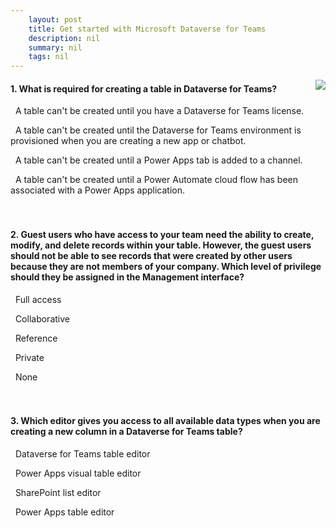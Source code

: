 ```yaml
---
    layout: post
    title: Get started with Microsoft Dataverse for Teams  
    description: nil
    summary: nil
    tags: nil
---
```



 <a target="_blank" href="https://docs.microsoft.com/en-us/learn/modules/get-started-dataverse-teams/4-check/"><i class="fas fa-external-link-alt"></i> </a>
 <img align="right" src="https://docs.microsoft.com/en-us/learn/achievements/get-started-dataverse-teams.svg">
####  1. What is required for creating a table in Dataverse for Teams?


<i class='far fa-square'></i> &nbsp;&nbsp;A table can't be created until you have a Dataverse for Teams license.

<i class='fas fa-check-square' style='color: Dodgerblue;'></i> &nbsp;&nbsp;A table can't be created until the Dataverse for Teams environment is provisioned when you are creating a new app or chatbot.

<i class='far fa-square'></i> &nbsp;&nbsp;A table can't be created until a Power Apps tab is added to a channel.

<i class='far fa-square'></i> &nbsp;&nbsp;A table can't be created until a Power Automate cloud flow has been associated with a Power Apps application.
<br />
<br />
<br />

####  2. Guest users who have access to your team need the ability to create, modify, and delete records within your table. However, the guest users should not be able to see records that were created by other users because they are not members of your company. Which level of privilege should they be assigned in the Management interface?


<i class='far fa-square'></i> &nbsp;&nbsp;Full access

<i class='far fa-square'></i> &nbsp;&nbsp;Collaborative

<i class='far fa-square'></i> &nbsp;&nbsp;Reference

<i class='fas fa-check-square' style='color: Dodgerblue;'></i> &nbsp;&nbsp;Private

<i class='far fa-square'></i> &nbsp;&nbsp;None
<br />
<br />
<br />

####  3. Which editor gives you access to all available data types when you are creating a new column in a Dataverse for Teams table?


<i class='far fa-square'></i> &nbsp;&nbsp;Dataverse for Teams table editor

<i class='far fa-square'></i> &nbsp;&nbsp;Power Apps visual table editor

<i class='far fa-square'></i> &nbsp;&nbsp;SharePoint list editor

<i class='fas fa-check-square' style='color: Dodgerblue;'></i> &nbsp;&nbsp;Power Apps table editor
<br />
<br />
<br />

